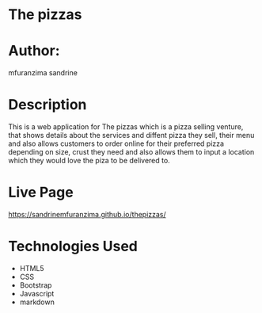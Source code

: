 # The pizzas
# Author:
mfuranzima sandrine

# Description
This is a web application for The pizzas which is a pizza selling venture, that shows details about the services and diffent pizza they sell, their menu and also allows customers to order online for their preferred pizza depending on size, crust they need and also allows them to input a location which they would love the piza to be delivered to.

# Live Page
https://sandrinemfuranzima.github.io/thepizzas/


# Technologies Used
* HTML5
* CSS
* Bootstrap
* Javascript
* markdown
  
